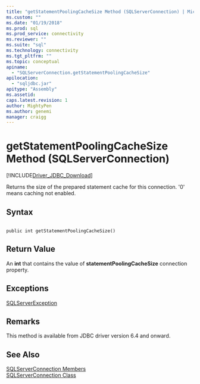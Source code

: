 ```yaml
---
title: "getStatementPoolingCacheSize Method (SQLServerConnection) | Microsoft Docs"
ms.custom: ""
ms.date: "01/19/2018"
ms.prod: sql
ms.prod_service: connectivity
ms.reviewer: ""
ms.suite: "sql"
ms.technology: connectivity
ms.tgt_pltfrm: ""
ms.topic: conceptual
apiname: 
  - "SQLServerConnection.getStatementPoolingCacheSize"
apilocation: 
  - "sqljdbc.jar"
apitype: "Assembly"
ms.assetid:
caps.latest.revision: 1
author: MightyPen
ms.author: genemi
manager: craigg
---
```

# getStatementPoolingCacheSize Method (SQLServerConnection)
[!INCLUDE[Driver_JDBC_Download](../../../includes/driver_jdbc_download.md)]

 Returns the size of the prepared statement cache for this connection. '0' means caching not enabled.

## Syntax  
  
```  
  
public int getStatementPoolingCacheSize()  
```  

## Return Value
 An **int** that contains the value of **statementPoolingCacheSize** connection property.

## Exceptions  
 [SQLServerException](../../../connect/jdbc/reference/sqlserverexception-class.md)  
 
## Remarks  
 This method is available from JDBC driver version 6.4 and onward.
 
## See Also  
 [SQLServerConnection Members](../../../connect/jdbc/reference/sqlserverconnection-members.md)   
 [SQLServerConnection Class](../../../connect/jdbc/reference/sqlserverconnection-class.md)  
  
  
